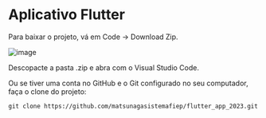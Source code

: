 # Aplicativo Flutter

Para baixar o projeto, vá em Code -> Download Zip.

![image](https://github.com/matsunagasistemafiep/flutter_app_2023/assets/83678675/32347416-d63a-4bfc-893f-446c11f16225)

Descopacte a pasta .zip e abra com o Visual Studio Code.

Ou se tiver uma conta no GitHub e o Git configurado no seu computador, faça o clone do projeto:

``git clone https://github.com/matsunagasistemafiep/flutter_app_2023.git``


